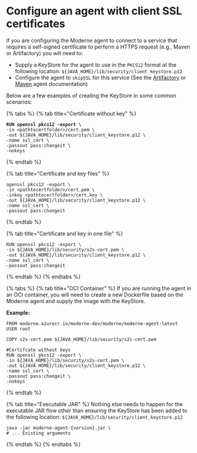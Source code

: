 # Configure an agent with client SSL certificates

If you are configuring the Moderne agent to connect to a service that requires a self-signed certificate to perform a HTTPS request (e.g., Maven or Artifactory) you will need to:

* Supply a KeyStore for the agent to use in the `PKCS12` format at the following location: `${JAVA_HOME}/lib/security/client_keystore.p12`
* Configure the agent to `skipSSL` for this service (See the [Artifactory](../../how-to/on-premise-agent/configuring-artifactory-with-recipes.md) or [Maven](../../how-to/on-premise-agent/configure-an-agent-with-maven-repository-access.md) agent documentation)

Below are a few examples of creating the KeyStore in some common scenarios:

{% tabs %}
{% tab title="Certificate without key" %}
<pre><code><strong>RUN openssl pkcs12 -export \
</strong>-in &#x3C;pathtocertfolder>/cert.pem \
-out ${JAVA_HOME}/lib/security/client_keystore.p12 \
-name ssl_cert \
-passout pass:changeit \
-nokeys
</code></pre>
{% endtab %}

{% tab title="Certificate and key files" %}
```
openssl pkcs12 -export \
-in <pathtocertfolder>/cert.pem \
-inkey <pathtocertfolder>/cert.key \
-out ${JAVA_HOME}/lib/security/client_keystore.p12 \
-name ssl_cert \
-passout pass:changeit
```
{% endtab %}

{% tab title="Certificate and key in one file" %}
```
RUN openssl pkcs12 -export \
-in ${JAVA_HOME}/lib/security/s2s-cert.pem \
-out ${JAVA_HOME}/lib/security/client_keystore.p12 \
-name ssl_cert \
-passout pass:changeit
```
{% endtab %}
{% endtabs %}



{% tabs %}
{% tab title="OCI Container" %}
If you are running the agent in an OCI container, you will need to create a new Dockerfile based on the Moderne agent and supply the image with the KeyStore.

**Example:**

```docker
FROM moderne.azurecr.io/moderne-dev/moderne/moderne-agent:latest
USER root

COPY s2s-cert.pem ${JAVA_HOME}/lib/security/s2s-cert.pem

#Certifcate without keys
RUN openssl pkcs12 -export \
-in ${JAVA_HOME}/lib/security/s2s-cert.pem \
-out ${JAVA_HOME}/lib/security/client_keystore.p12 \
-name ssl_cert \
-passout pass:changeit \
-nokeys
```
{% endtab %}

{% tab title="Executable JAR" %}
Nothing else needs to happen for the executable JAR flow other than ensuring the KeyStore has been added to the following location: `${JAVA_HOME}/lib/security/client_keystore.p12`

```
java -jar moderne-agent-{version}.jar \
# ... Existing arguments
```
{% endtab %}
{% endtabs %}

